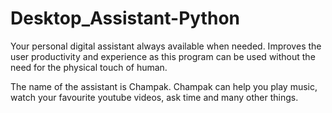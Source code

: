 # Desktop_Assistant-Python
Your personal digital assistant always available when needed. Improves the user productivity and experience as this program can be used without the need for the physical touch of human.

The name of the assistant is Champak. Champak can help you play music, watch your favourite youtube videos, ask time and many other things.
